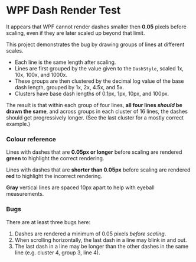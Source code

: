 # WPF Dash Render Test

It appears that WPF cannot render dashes smaller then **0.05** pixels before scaling, even if they are later scaled up beyond that limit.

This project demonstrates the bug by drawing groups of lines at different scales.

* Each line is the same length after scaling.
* Lines are first grouped by the value given to the `DashStyle`, scaled 1x, 10x, 100x, and 1000x.
* These groups are then clustered by the decimal log value of the base dash length, grouped by 1x, 2x, 4.5x, and 5x.
* Clusters have base dash lengths of 0.1px, 1px, 10px, and 100px.

The result is that within each group of four lines, **all four lines *should* be drawn the same**, and across groups in each cluster of 16 lines, the dashes should get progressively longer. (See the last cluster for a mostly correct example.)

### Colour reference
Lines with dashes that are **0.05px or longer** before scaling are rendered **green** to highlight the correct rendering.

Lines with dashes that are **shorter than 0.05px** before scaling are rendered **red** to highlight the incorrect rendering.

**Gray** vertical lines are spaced 10px apart to help with eyeball measurements.

### Bugs
There are at least three bugs here:

1. Dashes are rendered a minimum of 0.05 pixels *before scaling*.
2. When scrolling horizontally, the last dash in a line may blink in and out.
3. The last dash in a line may be longer than the other dashes in the same line (e.g. cluster 4, group 3, line 4).

